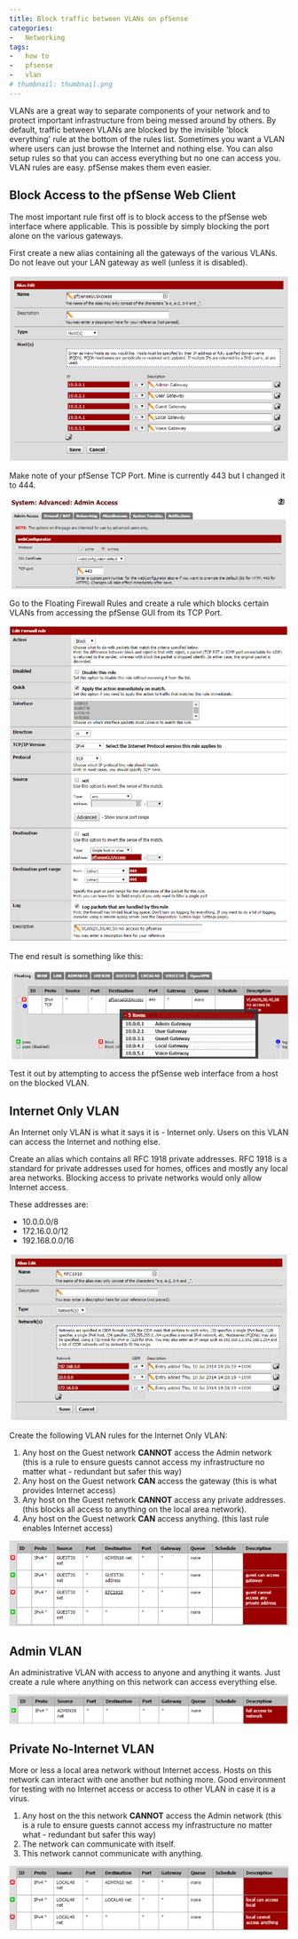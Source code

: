 ```yaml
---
title: Block traffic between VLANs on pfSense
categories:
-   Networking
tags:
-   how to
-   pfsense
-   vlan
# thumbnail: thumbnail.png
---
```


VLANs are a great way to separate components of your network and to protect important infrastructure from being messed around by others. By default, traffic between VLANs are blocked by the invisible 'block everything' rule at the bottom of the rules list. Sometimes you want a VLAN where users can just browse the Internet and nothing else. You can also setup rules so that you can access everything but no one can access you. VLAN rules are easy. pfSense makes them even easier.

<!-- more -->

## Block Access to the pfSense Web Client

The most important rule first off is to block access to the pfSense web interface where applicable. This is possible by simply blocking the port alone on the various gateways.

First create a new alias containing all the gateways of the various VLANs. Do not leave out your LAN gateway as well (unless it is disabled).

[![pfsense gui access](34.png)](34.png)

Make note of your pfSense TCP Port. Mine is currently 443 but I changed it to 444.

[![pfsense port](52.png)](52.png)

Go to the Floating Firewall Rules and create a rule which blocks certain VLANs from accessing the pfSense GUI from its TCP Port.

[![firewall rule](7.png)](7.png)

The end result is something like this:

[![6](62.png)](62.png)

Test it out by attempting to access the pfSense web interface from a host on the blocked VLAN.

## Internet Only VLAN

An Internet only VLAN is what it says it is - Internet only. Users on this VLAN can access the Internet and nothing else.

Create an alias which contains all RFC 1918 private addresses. RFC 1918 is a standard for private addresses used for homes, offices and mostly any local area networks. Blocking access to private networks would only allow Internet access.

These addresses are:

*   10.0.0.0/8
*   172.16.0.0/12
*   192.168.0.0/16

[![rfc 1918](8.png)](8.png)

Create the following VLAN rules for the Internet Only VLAN:

1.  Any host on the Guest network **CANNOT** access the Admin network (this is a rule to ensure guests cannot access my infrastructure no matter what - redundant but safer this way)
2.  Any host on the Guest network **CAN** access the gateway (this is what provides Internet access)
3.  Any host on the Guest network **CANNOT** access any private addresses. (this blocks all access to anything on the local area network).
4.  Any host on the Guest network **CAN** access anything. (this last rule enables Internet access)

[![internet only](9.png)](9.png)

## Admin VLAN

An administrative VLAN with access to anyone and anything it wants. Just create a rule where anything on this network can access everything else.

[![admin vlan](101.png)](101.png)

## Private No-Internet VLAN

More or less a local area network without Internet access. Hosts on this network can interact with one another but nothing more. Good environment for testing with no Internet access or access to other VLAN in case it is a virus.

1.  Any host on the this network **CANNOT** access the Admin network (this is a rule to ensure guests cannot access my infrastructure no matter what - redundant but safer this way)
2.  The network can communicate with itself.
3.  This network cannot communicate with anything.

[![local vlan](111.png)](111.png)
